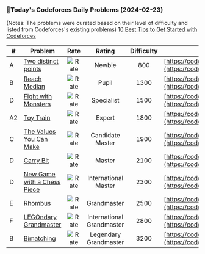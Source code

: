 ### 🌟Today's Codeforces Daily Problems (2024-02-23)
(Notes: The problems were curated based on their level of difficulty and listed from Codeforces's existing problems)
[10 Best Tips to Get Started with Codeforces](https://github.com/ika9810/Codeforces-Daily-Problems/blob/main/10%20Best%20Tips%20to%20Get%20Started%20with%20Codeforces.md)

| # | Problem | Rate| Rating | Difficulty | Contest |
|---| ----- | :--------: | :----------: | :----------: | ---------- |
|A|[Two distinct points](https://codeforces.com/contest/1108/problem/A)|![Rate](https://img.shields.io/badge/Newbie-800-lightgrey)|Newbie|800|[https://codeforces.com/contest/1108](https://codeforces.com/contest/1108)|
|B|[Reach Median](https://codeforces.com/contest/1037/problem/B)|![Rate](https://img.shields.io/badge/Pupil-1300-brightgreen)|Pupil|1300|[https://codeforces.com/contest/1037](https://codeforces.com/contest/1037)|
|D|[Fight with Monsters](https://codeforces.com/contest/1296/problem/D)|![Rate](https://img.shields.io/badge/Specialist-1500-9cf)|Specialist|1500|[https://codeforces.com/contest/1296](https://codeforces.com/contest/1296)|
|A2|[Toy Train](https://codeforces.com/contest/1129/problem/A2)|![Rate](https://img.shields.io/badge/Expert-1800-blue)|Expert|1800|[https://codeforces.com/contest/1129](https://codeforces.com/contest/1129)|
|C|[The Values You Can Make](https://codeforces.com/contest/687/problem/C)|![Rate](https://img.shields.io/badge/Candidate%20Master-1900-blueviolet)|Candidate Master|1900|[https://codeforces.com/contest/687](https://codeforces.com/contest/687)|
|D|[Carry Bit](https://codeforces.com/contest/1761/problem/D)|![Rate](https://img.shields.io/badge/Master-2100-orange)|Master|2100|[https://codeforces.com/contest/1761](https://codeforces.com/contest/1761)|
|D|[New Game with a Chess Piece](https://codeforces.com/contest/36/problem/D)|![Rate](https://img.shields.io/badge/International%20Master-2300-orange)|International Master|2300|[https://codeforces.com/contest/36](https://codeforces.com/contest/36)|
|E|[Rhombus](https://codeforces.com/contest/263/problem/E)|![Rate](https://img.shields.io/badge/Grandmaster-2500-red)|Grandmaster|2500|[https://codeforces.com/contest/263](https://codeforces.com/contest/263)|
|F|[LEGOndary Grandmaster](https://codeforces.com/contest/1615/problem/F)|![Rate](https://img.shields.io/badge/International%20Grandmaster-2800-red)|International Grandmaster|2800|[https://codeforces.com/contest/1615](https://codeforces.com/contest/1615)|
|B|[Bimatching](https://codeforces.com/contest/1089/problem/B)|![Rate](https://img.shields.io/badge/Legendary%20Grandmaster-3200-red)|Legendary Grandmaster|3200|[https://codeforces.com/contest/1089](https://codeforces.com/contest/1089)|
